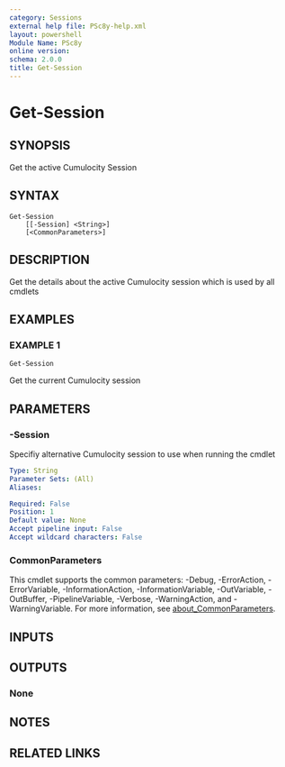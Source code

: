 ```yaml
---
category: Sessions
external help file: PSc8y-help.xml
layout: powershell
Module Name: PSc8y
online version:
schema: 2.0.0
title: Get-Session
---
```


# Get-Session

## SYNOPSIS
Get the active Cumulocity Session

## SYNTAX

```
Get-Session
	[[-Session] <String>]
	[<CommonParameters>]
```

## DESCRIPTION
Get the details about the active Cumulocity session which is used by all cmdlets

## EXAMPLES

### EXAMPLE 1
```
Get-Session
```

Get the current Cumulocity session

## PARAMETERS

### -Session
Specifiy alternative Cumulocity session to use when running the cmdlet

```yaml
Type: String
Parameter Sets: (All)
Aliases:

Required: False
Position: 1
Default value: None
Accept pipeline input: False
Accept wildcard characters: False
```

### CommonParameters
This cmdlet supports the common parameters: -Debug, -ErrorAction, -ErrorVariable, -InformationAction, -InformationVariable, -OutVariable, -OutBuffer, -PipelineVariable, -Verbose, -WarningAction, and -WarningVariable. For more information, see [about_CommonParameters](http://go.microsoft.com/fwlink/?LinkID=113216).

## INPUTS

## OUTPUTS

### None
## NOTES

## RELATED LINKS
